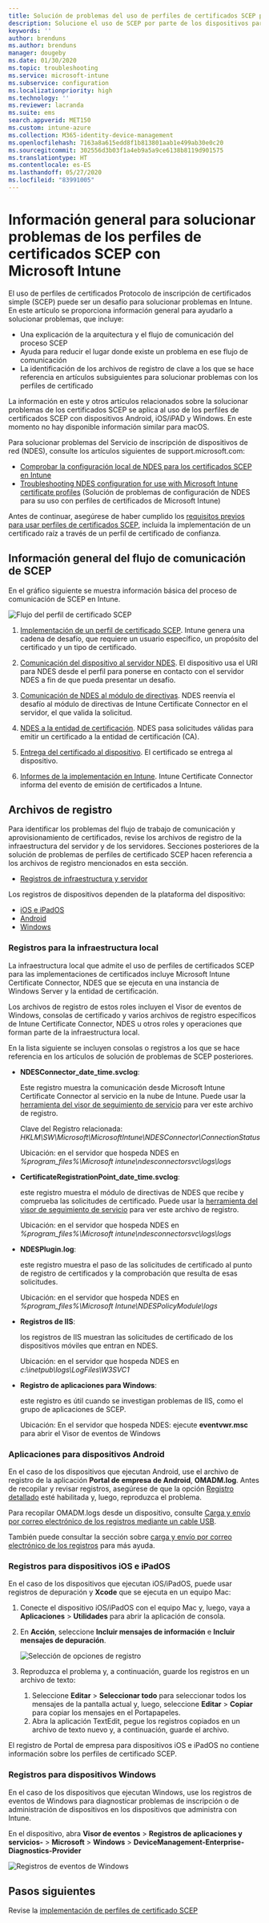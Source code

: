 ```yaml
---
title: Solución de problemas del uso de perfiles de certificados SCEP para aprovisionar certificados con Microsoft Intune | Microsoft Docs
description: Solucione el uso de SCEP por parte de los dispositivos para solicitar certificados para usarlos con Intune, incluida la comunicación desde dispositivos a NDES, desde NDES a entidades de certificación y desde Intune Certificate Connector hasta el servicio Intune.
keywords: ''
author: brenduns
ms.author: brenduns
manager: dougeby
ms.date: 01/30/2020
ms.topic: troubleshooting
ms.service: microsoft-intune
ms.subservice: configuration
ms.localizationpriority: high
ms.technology: ''
ms.reviewer: lacranda
ms.suite: ems
search.appverid: MET150
ms.custom: intune-azure
ms.collection: M365-identity-device-management
ms.openlocfilehash: 7163a8a615edd8f1b813801aab1e499ab30e0c20
ms.sourcegitcommit: 302556d3b03f1a4eb9a5a9ce6138b8119d901575
ms.translationtype: HT
ms.contentlocale: es-ES
ms.lasthandoff: 05/27/2020
ms.locfileid: "83991005"
---
```

# <a name="overview-for-troubleshooting-scep-certificate-profiles-with-microsoft-intune"></a>Información general para solucionar problemas de los perfiles de certificados SCEP con Microsoft Intune

El uso de perfiles de certificados Protocolo de inscripción de certificados simple (SCEP) puede ser un desafío para solucionar problemas en Intune. En este artículo se proporciona información general para ayudarlo a solucionar problemas, que incluye:

- Una explicación de la arquitectura y el flujo de comunicación del proceso SCEP
- Ayuda para reducir el lugar donde existe un problema en ese flujo de comunicación
- La identificación de los archivos de registro de clave a los que se hace referencia en artículos subsiguientes para solucionar problemas con los perfiles de certificado

La información en este y otros artículos relacionados sobre la solucionar problemas de los certificados SCEP se aplica al uso de los perfiles de certificados SCEP con dispositivos Android, iOS/iPAD y Windows. En este momento no hay disponible información similar para macOS.

Para solucionar problemas del Servicio de inscripción de dispositivos de red (NDES), consulte los artículos siguientes de support.microsoft.com:

- [Comprobar la configuración local de NDES para los certificados SCEP en Intune](https://support.microsoft.com/help/4490130/ndes-configuration-on-premises-for-scep-certificates-in-intune)
- [Troubleshooting NDES configuration for use with Microsoft Intune certificate profiles]( https://support.microsoft.com/help/4459540/troubleshoot-ndes-configuration-for-use-with-intune) (Solución de problemas de configuración de NDES para su uso con perfiles de certificados de Microsoft Intune)

Antes de continuar, asegúrese de haber cumplido los [requisitos previos para usar perfiles de certificados SCEP](certificates-scep-configure.md#prerequisites-for-using-scep-for-certificates), incluida la implementación de un certificado raíz a través de un perfil de certificado de confianza.

## <a name="scep-communication-flow-overview"></a>Información general del flujo de comunicación de SCEP

En el gráfico siguiente se muestra información básica del proceso de comunicación de SCEP en Intune.

![Flujo del perfil de certificado SCEP](../protect/media/troubleshoot-scep-certificate-profiles/scep-certificate-profile-flow.png)

1. [Implementación de un perfil de certificado SCEP](troubleshoot-scep-certificate-profile-deployment.md). Intune genera una cadena de desafío, que requiere un usuario específico, un propósito del certificado y un tipo de certificado.

2. [Comunicación del dispositivo al servidor NDES](troubleshoot-scep-certificate-device-to-ndes.md). El dispositivo usa el URI para NDES desde el perfil para ponerse en contacto con el servidor NDES a fin de que pueda presentar un desafío.

3. [Comunicación de NDES al módulo de directivas](troubleshoot-scep-certificate-ndes-policy-module.md). NDES reenvía el desafío al módulo de directivas de Intune Certificate Connector en el servidor, el que valida la solicitud.

4. [NDES a la entidad de certificación](troubleshoot-scep-certificate-ndes-policy-module.md). NDES pasa solicitudes válidas para emitir un certificado a la entidad de certificación (CA).

5. [Entrega del certificado al dispositivo](troubleshoot-scep-certificate-delivery.md). El certificado se entrega al dispositivo.

6. [Informes de la implementación en Intune](troubleshoot-scep-certificate-reporting.md). Intune Certificate Connector informa del evento de emisión de certificados a Intune.

## <a name="log-files"></a>Archivos de registro

Para identificar los problemas del flujo de trabajo de comunicación y aprovisionamiento de certificados, revise los archivos de registro de la infraestructura del servidor y de los servidores. Secciones posteriores de la solución de problemas de perfiles de certificado SCEP hacen referencia a los archivos de registro mencionados en esta sección.

- [Registros de infraestructura y servidor](#logs-for-on-premises-infrastructure)

Los registros de dispositivos dependen de la plataforma del dispositivo:  

- [iOS e iPadOS](#logs-for-ios-and-ipados-devices)
- [Android](#logs-for-android-devices)
- [Windows](#logs-for-windows-devices)

### <a name="logs-for-on-premises-infrastructure"></a>Registros para la infraestructura local
  
La infraestructura local que admite el uso de perfiles de certificados SCEP para las implementaciones de certificados incluye Microsoft Intune Certificate Connector, NDES que se ejecuta en una instancia de Windows Server y la entidad de certificación.

Los archivos de registro de estos roles incluyen el Visor de eventos de Windows, consolas de certificado y varios archivos de registro específicos de Intune Certificate Connector, NDES u otros roles y operaciones que forman parte de la infraestructura local.

En la lista siguiente se incluyen consolas o registros a los que se hace referencia en los artículos de solución de problemas de SCEP posteriores. 

- **NDESConnector_date_time.svclog**:

  Este registro muestra la comunicación desde Microsoft Intune Certificate Connector al servicio en la nube de Intune. Puede usar la [herramienta del visor de seguimiento de servicio](https://docs.microsoft.com/dotnet/framework/wcf/service-trace-viewer-tool-svctraceviewer-exe) para ver este archivo de registro.

  Clave del Registro relacionada: *HKLM\SW\Microsoft\MicrosoftIntune\NDESConnector\ConnectionStatus*

  Ubicación: en el servidor que hospeda NDES en *%program_files%\Microsoft intune\ndesconnectorsvc\logs\logs*

- **CertificateRegistrationPoint_date_time.svclog**:

  este registro muestra el módulo de directivas de NDES que recibe y comprueba las solicitudes de certificado. Puede usar la [herramienta del visor de seguimiento de servicio](https://docs.microsoft.com/dotnet/framework/wcf/service-trace-viewer-tool-svctraceviewer-exe) para ver este archivo de registro.

  Ubicación: en el servidor que hospeda NDES en *%program_files%\Microsoft intune\ndesconnectorsvc\logs\logs*

- **NDESPlugin.log**:

  este registro muestra el paso de las solicitudes de certificado al punto de registro de certificados y la comprobación que resulta de esas solicitudes.

  Ubicación: en el servidor que hospeda NDES en *%program_files%\Microsoft Intune\NDESPolicyModule\logs*

- **Registros de IIS**:

  los registros de IIS muestran las solicitudes de certificado de los dispositivos móviles que entran en NDES.

  Ubicación: en el servidor que hospeda NDES en *c:\inetpub\logs\LogFiles\W3SVC1*

- **Registro de aplicaciones para Windows**:

  este registro es útil cuando se investigan problemas de IIS, como el grupo de aplicaciones de SCEP.

  Ubicación: En el servidor que hospeda NDES: ejecute **eventvwr.msc** para abrir el Visor de eventos de Windows




### <a name="logs-for-android-devices"></a>Aplicaciones para dispositivos Android

En el caso de los dispositivos que ejecutan Android, use el archivo de registro de la aplicación **Portal de empresa de Android**, **OMADM.log**. Antes de recopilar y revisar registros, asegúrese de que la opción [Registro detallado](../user-help/use-verbose-logging-to-help-your-it-administrator-fix-device-issues-android.md) esté habilitada y, luego, reproduzca el problema.

Para recopilar OMADM.logs desde un dispositivo, consulte [Carga y envío por correo electrónico de los registros mediante un cable USB](../user-help/send-logs-to-your-it-admin-using-cable-android.md).

También puede consultar la sección sobre [carga y envío por correo electrónico de los registros](../user-help/send-logs-to-your-it-admin-by-email-android.md#upload-and-email-logs-from-microsoft-intune-app) para más ayuda.

### <a name="logs-for-ios-and-ipados-devices"></a>Registros para dispositivos iOS e iPadOS

En el caso de los dispositivos que ejecutan iOS/iPadOS, puede usar registros de depuración y **Xcode** que se ejecuta en un equipo Mac:

1. Conecte el dispositivo iOS/iPadOS con el equipo Mac y, luego, vaya a **Aplicaciones** > **Utilidades** para abrir la aplicación de consola. 

2. En **Acción**, seleccione **Incluir mensajes de información** e **Incluir mensajes de depuración**.

   ![Selección de opciones de registro](../protect/media/troubleshoot-scep-certificate-profiles/message-options.png)

3. Reproduzca el problema y, a continuación, guarde los registros en un archivo de texto:
   1. Seleccione **Editar** > **Seleccionar todo** para seleccionar todos los mensajes de la pantalla actual y, luego, seleccione **Editar** > **Copiar** para copiar los mensajes en el Portapapeles. 
   2. Abra la aplicación TextEdit, pegue los registros copiados en un archivo de texto nuevo y, a continuación, guarde el archivo.


El registro de Portal de empresa para dispositivos iOS e iPadOS no contiene información sobre los perfiles de certificado SCEP.

### <a name="logs-for-windows-devices"></a>Registros para dispositivos Windows

En el caso de los dispositivos que ejecutan Windows, use los registros de eventos de Windows para diagnosticar problemas de inscripción o de administración de dispositivos en los dispositivos que administra con Intune.

En el dispositivo, abra **Visor de eventos** > **Registros de aplicaciones y servicios-**  > **Microsoft** > **Windows** > **DeviceManagement-Enterprise-Diagnostics-Provider**

![Registros de eventos de Windows](../protect/media/troubleshoot-scep-certificate-profiles/windows-event-log.png)

## <a name="next-steps"></a>Pasos siguientes

Revise la [implementación de perfiles de certificado SCEP](troubleshoot-scep-certificate-profile-deployment.md) 
